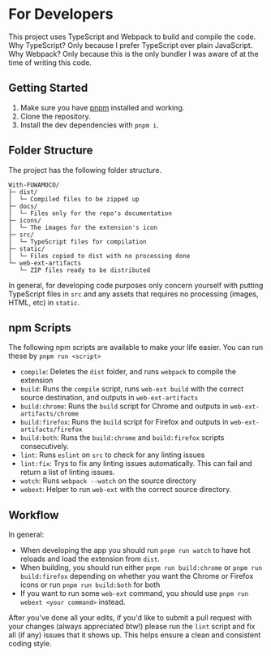 # For Developers

This project uses TypeScript and Webpack to build and compile the code. Why TypeScript? Only because I prefer TypeScript over plain JavaScript. Why Webpack? Only because this is the only bundler I was aware of at the time of writing this code.

## Getting Started

1. Make sure you have [pnpm](https://pnpm.io) installed and working.
2. Clone the repository.
3. Install the dev dependencies with `pnpm i`.

## Folder Structure

The project has the following folder structure.

```
With-FUWAMOCO/
├─ dist/
│  └─ Compiled files to be zipped up
├─ docs/
│  └─ Files only for the repo's documentation
├─ icons/
│  └─ The images for the extension's icon
├─ src/
│  └─ TypeScript files for compilation
├─ static/
│  └─ Files copied to dist with no processing done
└─ web-ext-artifacts
   └─ ZIP files ready to be distributed
```

In general, for developing code purposes only concern yourself with putting TypeScript files in `src` and any assets that requires no processing (images, HTML, etc) in `static`.

## npm Scripts

The following npm scripts are available to make your life easier. You can run these by `pnpm run <script>`

- `compile`: Deletes the `dist` folder, and runs `webpack` to compile the extension
- `build`: Runs the `compile` script, runs `web-ext build` with the correct source destination, and outputs in `web-ext-artifacts`
- `build:chrome`: Runs the `build` script for Chrome and outputs in `web-ext-artifacts/chrome`
- `build:firefox`: Runs the `build` script for Firefox and outputs in `web-ext-artifacts/firefox`
- `build:both`: Runs the `build:chrome` and `build:firefox` scripts consecutively.
- `lint`: Runs `eslint` on `src` to check for any linting issues
- `lint:fix`: Trys to fix any linting issues automatically. This can fail and return a list of linting issues.
- `watch`: Runs `webpack --watch` on the source directory
- `webext`: Helper to run `web-ext` with the correct source directory.

## Workflow

In general:

- When developing the app you should run `pnpm run watch` to have hot reloads and load the extension from `dist`.
- When building, you should run either `pnpm run build:chrome` or `pnpm run build:firefox` depending on whether you want the Chrome or Firefox icons or run `pnpm run build:both` for both
- If you want to run some `web-ext` command, you should use `pnpm run webext <your command>` instead.

After you've done all your edits, if you'd like to submit a pull request with your changes (always appreciated btw!) please run the `lint` script and fix all (if any) issues that it shows up. This helps ensure a clean and consistent coding style.

